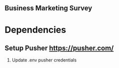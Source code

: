 ## Business Marketing Survey

# Dependencies
## Setup Pusher https://pusher.com/
1. Update .env pusher credentials